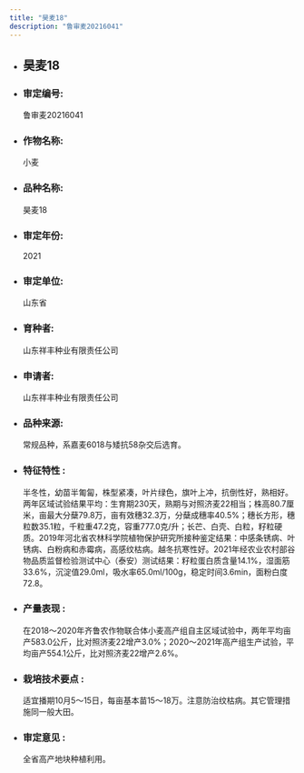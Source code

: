 ```yaml
---
title: "昊麦18"
description: "鲁审麦20216041"
---
```

* ## 昊麦18
* ###  审定编号:  
   鲁审麦20216041

*  ### 作物名称:  
   小麦

*   ###  品种名称: 
    昊麦18

*   ### 审定年份: 
    2021

*   ### 审定单位:  
    山东省

*   ### 育种者:  
    山东祥丰种业有限责任公司

*   ### 申请者:  
    山东祥丰种业有限责任公司

*   ### 品种来源:  
    常规品种，系嘉麦6018与矮抗58杂交后选育。

*   ### 特征特性 : 
    半冬性，幼苗半匍匐，株型紧凑，叶片绿色，旗叶上冲，抗倒性好，熟相好。两年区域试验结果平均：生育期230天，熟期与对照济麦22相当；株高80.7厘米，亩最大分蘖79.8万，亩有效穗32.3万，分蘖成穗率40.5%；穗长方形，穗粒数35.1粒，千粒重47.2克，容重777.0克/升；长芒、白壳、白粒，籽粒硬质。2019年河北省农林科学院植物保护研究所接种鉴定结果：中感条锈病、叶锈病、白粉病和赤霉病，高感纹枯病。越冬抗寒性好。2021年经农业农村部谷物品质监督检验测试中心（泰安）测试结果：籽粒蛋白质含量14.1%，湿面筋33.6%，沉淀值29.0ml，吸水率65.0ml/100g，稳定时间3.6min，面粉白度72.8。

*   ### 产量表现 : 
    在2018～2020年齐鲁农作物联合体小麦高产组自主区域试验中，两年平均亩产583.0公斤，比对照济麦22增产3.0%；2020～2021年高产组生产试验，平均亩产554.1公斤，比对照济麦22增产2.6%。

*   ### 栽培技术要点 : 
    适宜播期10月5～15日，每亩基本苗15～18万。注意防治纹枯病。其它管理措施同一般大田。

*   ### 审定意见 : 
    全省高产地块种植利用。
